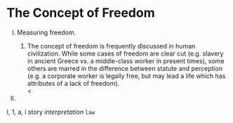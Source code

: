 # The Concept of Freedom
<ol type="I">
<li>Measuring freedom.</li>
<ol>
<li>The concept of freedom is frequently discussed in human civilization. While some cases of freedom are clear cut (e.g. slavery in ancient Greece vs. a middle-class worker in present times), some others are marred in the difference between statute and perception (e.g. a corporate worker is legally free, but may lead a life which has attributes of a lack of freedom).</li>
<
</ol>
<li>
</ol>

I, 1, a, i
story
*interpretation*
`law`
<!--stackedit_data:
eyJoaXN0b3J5IjpbMTk1ODA2NDcyMV19
-->
